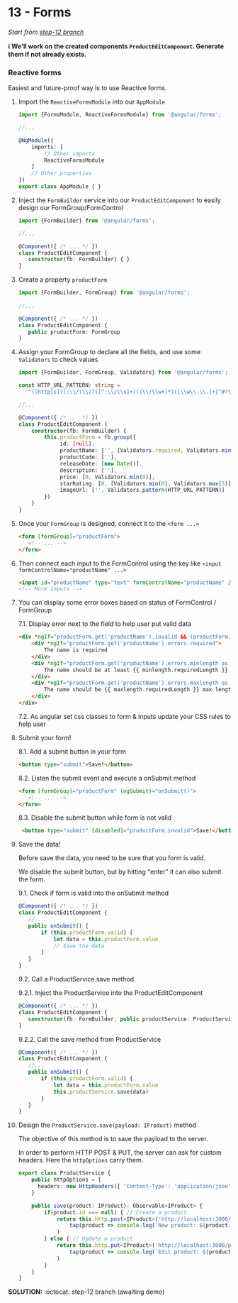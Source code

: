 # 13 - Forms

*Start from [step-12 branch](https://github.com/blongearet/angular-course-app/tree/step-12)*

**ℹ We'll work on the created components `ProductEditComponent`. Generate them if not already exists.**

### Reactive forms
    
Easiest and future-proof way is to use Reactive forms.

1. Import the `ReactiveFormsModule` into our `AppModule`

    ```ts
    import {FormsModule, ReactiveFormsModule} from '@angular/forms';
    
    //...
    
    @NgModule({
        imports: [
            // Other imports
            ReactiveFormsModule
        ]
        // Other properties
    })
    export class AppModule { }
    ```

2. Inject the `FormBuilder` service into our `ProductEditComponent` to easily design our FormGroup/FormControl

    ```ts
   import {FormBuilder} from '@angular/forms';
   
   //...
   
   @Component({ /* ... */ })
   class ProductEditComponent {
       constructor(fb: FormBuilder) { }
   } 
   ```

3. Create a property `productForm`

    ```ts
   import {FormBuilder, FormGroup} from '@angular/forms';
      
    //...
    
    @Component({ /* ... */ })
    class ProductEditComponent {
       public productForm: FormGroup
    } 
    ```
    
4. Assign your FormGroup to declare all the fields, and use some `Validators` to check values

   ```ts
   import {FormBuilder, FormGroup, Validators} from '@angular/forms';
   
   const HTTP_URL_PATTERN: string =
     '^((http[s]?):\\/)\\/?([^:\\/\\s]+)((\\/\\w+)*)([\\w\\-\\.]+[^#?\\s]+)(.*)?(#[\\w\\-]+)?$'
   
   //...
   
   @Component({ /* ... */ })
   class ProductEditComponent {
       constructor(fb: FormBuilder) {
           this.productForm = fb.group({
                id: [null],
                productName: ['', [Validators.required, Validators.minLength(8), Validators.maxLength(80)]],
                productCode: [''],
                releaseDate: [new Date()],
                description: [''],
                price: [0, Validators.min(0)],
                starRating: [0, [Validators.min(0), Validators.max(5)]],
                imageUrl: ['', Validators.pattern(HTTP_URL_PATTERN)]
           })    
       }
   }
   ```
 
5. Once your `FormGroup` is designed, connect it to the `<form ...>`

    ```html
    <form [formGroup]="productForm">
       <!-- ... -->
    </form>
    ```

6. Then connect each input to the FormControl using the key like `<input formControlName="productName" ...>`

    ```html
   <input id="productName" type="text" formControlName="productName" />
   <!-- More inputs -->
    ```
   
7. You can display some error boxes based on status of FormControl / FormGroup

    7.1. Display error next to the field to help user put valid data
    
    ```html
    <div *ngIf="productForm.get('productName').invalid && (productForm.get('productName').dirty || productForm.get('productName').touched)">
        <div *ngIf="productForm.get('productName').errors.required">
            The name is required
        </div>
        <div *ngIf="productForm.get('productName').errors.minlength as minlength">
            The name should be at least {{ minlength.requiredLength }} (actual: {{ minlength.actualLength }})
        </div>
        <div *ngIf="productForm.get('productName').errors.maxlength as maxlength">
            The name should be {{ maxlength.requiredLength }} max length (actual: {{ maxlength.actualLength }})
        </div>
    </div>
    ```
   
   7.2. As angular set css classes to form & inputs update your CSS rules to help user

8. Submit your form!

    8.1. Add a submit button in your form
    
    ```html
    <button type="submit">Save!</button>
    ```
   
    8.2. Listen the submit event and execute a onSubmit method
   
    ```html
    <form [formGroup]="productForm" (ngSubmit)="onSubmit()">
       <!-- ... -->
    </form>
    ```
   
   8.3. Disable the submit button while form is not valid
   
   ```html
    <button type="submit" [disabled]="productForm.invalid">Save!</button>
   ```

9. Save the data!

    Before save the data, you need to be sure that you form is valid.
    
    We disable the submit button, but by hitting "enter" it can also submit the form.
    
    9.1. Check if form is valid into the onSubmit method
    
    ```ts
    @Component({ /* ... */ })
    class ProductEditComponent {
       //...
       public onSubmit() {
           if (this.productForm.valid) {
               let data = this.productForm.value
               // Save the data
           }       
       }
    }
    ```
   
   9.2. Call a ProductService.save method
   
   9.2.1. Inject the ProductService into the ProductEditComponent
   
    ```ts
    @Component({ /* ... */ })
    class ProductEditComponent {
       constructor(fb: FormBuilder, public productService: ProductService)
    }
    ```
   
   9.2.2. Call the save method from ProductService
   
    ```ts
    @Component({ /* ... */ })
    class ProductEditComponent {
       //...
       public onSubmit() {
           if (this.productForm.valid) {
               let data = this.productForm.value
               this.productService.save(data)
           }       
       }
    }
    ```

10. Design the `ProductService.save(payload: IProduct)` method

    The objective of this method is to save the payload to the server.
    
    In order to perform HTTP POST & PUT, the server can ask for custom headers. Here the `httpOptions` carry them.
    
    ```ts
    export class ProductService {
        public httpOptions = {
          headers: new HttpHeaders({ 'Content-Type': 'application/json' })
        }
    
        public save(product: IProduct): Observable<IProduct> {
            if(product.id === null) { // Create a product
                return this.http.post<IProduct>('http://localhost:3000/products', product, this.httpOptions).pipe(
                    tap(product => console.log(`New product: ${product.id}`))
                )
            } else { // Update a product
                return this.http.put<IProduct>(`http://localhost:3000/products/${product.id}`, data, this.httpOptions).pipe(
                    tap(product => console.log(`Edit product: ${product.id}`))
                )
            }
        }
    }
    ```

**SOLUTION:** :octocat: step-12 branch (awaiting demo)
